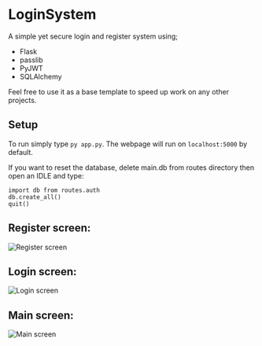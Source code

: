 # LoginSystem
A simple yet secure login and register system using;
- Flask
- passlib
- PyJWT
- SQLAlchemy

Feel free to use it as a base template to speed up work on any other projects.

## Setup
To run simply type `py app.py`. The webpage will run on `localhost:5000` by default.

If you want to reset the database, delete main.db from routes directory then open an IDLE and type:
```
import db from routes.auth
db.create_all()
quit()
```


## Register screen: 
![Register screen](https://i.imgur.com/2RST4s2.png)

## Login screen: 
![Login screen](https://i.imgur.com/CHpV7u7.png)

## Main screen: 
![Main screen](https://i.imgur.com/mvQbZTU.png)
